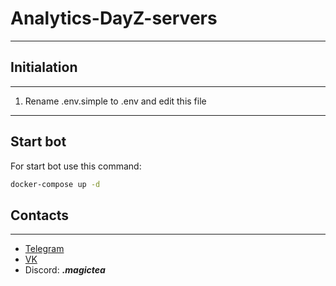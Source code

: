 # Analytics-DayZ-servers

<hr/>

## Initialation
<hr/>

1. Rename .env.simple to .env and edit this file

<hr/>

## Start bot

For start bot use this command:

```bash
docker-compose up -d
```

## Contacts
<hr/>

* [Telegram](https://t.me/maglctea)
* [VK](https://vk.com/maglctea)
* Discord: _**.magictea**_
